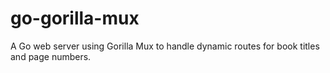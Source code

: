 # go-gorilla-mux
A Go web server using Gorilla Mux to handle dynamic routes for book titles and page numbers.
